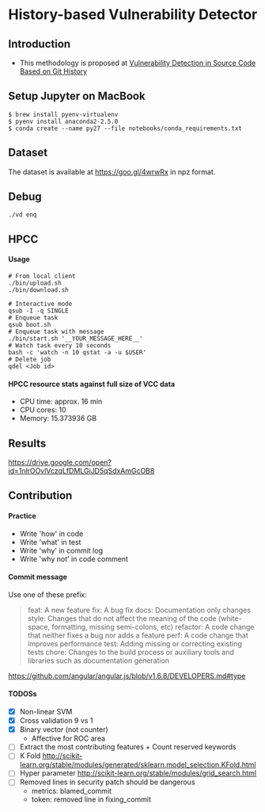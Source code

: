History-based Vulnerability Detector
===

## Introduction
- This methodology is proposed at [Vulnerability Detection in Source Code Based on Git History](https://doi.org/10.13140/RG.2.2.28338.09922)

## Setup Jupyter on MacBook

```
$ brew install pyenv-virtualenv
$ pyenv install anaconda2-2.5.0
$ conda create --name py27 --file notebooks/conda_requirements.txt
```

## Dataset
The dataset is available at https://goo.gl/4wrwRx in npz format.

## Debug
```
./vd enq
```

## HPCC
#### Usage
```
# From local client
./bin/upload.sh
./bin/download.sh
```

```
# Interactive mode
qsub -I -q SINGLE
# Enqueue task
qsub boot.sh
# Enqueue task with message
./bin/start.sh '__YOUR_MESSAGE_HERE__'
# Watch task every 10 seconds
bash -c 'watch -n 10 qstat -a -u $USER'
# Delete job
qdel <Job id>
```

#### HPCC resource stats against full size of VCC data
* CPU time: approx. 16 min
* CPU cores: 10
* Memory: 15.373936 GB


## Results
https://drive.google.com/open?id=1nlrOOvlVczqLfDMLGiJD5qSdxAmGcOB8

## Contribution

#### Practice
* Write 'how' in code
* Write 'what' in test
* Write 'why' in commit log
* Write 'why not' in code comment

#### Commit message

Use one of these prefix:

> feat: A new feature
> fix: A bug fix
> docs: Documentation only changes
> style: Changes that do not affect the meaning of the code (white-space, formatting, missing semi-colons, etc)
> refactor: A code change that neither fixes a bug nor adds a feature
> perf: A code change that improves performance
> test: Adding missing or correcting existing tests
> chore: Changes to the build process or auxiliary tools and libraries such as documentation generation

https://github.com/angular/angular.js/blob/v1.6.8/DEVELOPERS.md#type


#### TODOSs
* [x] Non-linear SVM
* [x] Cross validation 9 vs 1
* [x] Binary vector (not counter)
  * Affective for ROC area
* [ ] Extract the most contributing features + Count reserved keywords
* [ ] K Fold http://scikit-learn.org/stable/modules/generated/sklearn.model_selection.KFold.html
* [ ] Hyper parameter http://scikit-learn.org/stable/modules/grid_search.html
* [ ] Removed lines in security patch should be dangerous
  * metrics: blamed_commit
  * token: removed line in fixing_commit
